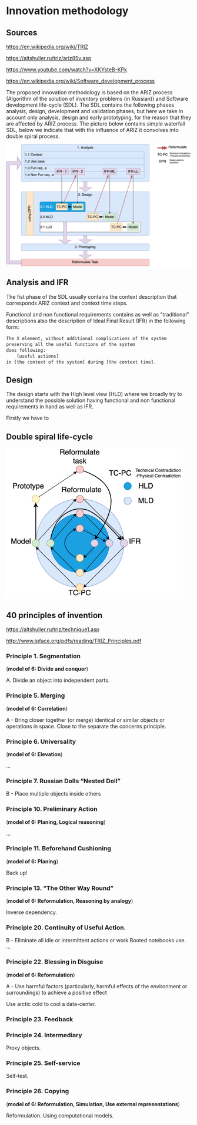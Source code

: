 # Innovation methodology 

## Sources

https://en.wikipedia.org/wiki/TRIZ

https://altshuller.ru/triz/ariz85v.asp

https://www.youtube.com/watch?v=XKYsteB-KPk

https://en.wikipedia.org/wiki/Software_development_process

The proposed innovation methodology is based on the ARIZ process (Algorithm of the solution of  inventory problems (in Russian)) and Software development life-cycle (SDL).
The SDL contains the following phases analysis, design, development and validation phases, but here we take in account only analysis, design and early prototyping, for the reason that they are affected by ARIZ process.
The picture below contains simple waterfall SDL, below we indicate that with the influence of ARIZ it convolves into double spiral process.

![Innovation methodology](Innovation_methodology-TRIZ_LS.png)


## Analysis and IFR

The fist phase of the SDL usually contains the context description that corresponds ARIZ context and context time steps.

Functional and non functional requirements contains as well as "traditional" descriptions also the description of Ideal Final Result (IFR) in the following form:

	The X element, without additional complications of the system preserving all the useful functions of the system 
	does following:
		[useful actions] 
	in [the context of the system] during [the context time].

## Design 

The design starts with the High level view (HLD) where we broadly try to understand the possible solution having functional and non functional requirements in hand as well as IFR.

Firstly we have to 


## Double spiral life-cycle

![2 spiral process](Innovation_methodology-2_spiral.png)


## 40 principles of invention
https://altshuller.ru/triz/technique1.asp

http://www.ipface.org/pdfs/reading/TRIZ_Principles.pdf

### Principle 1. Segmentation 
(**model of 6: Divide and conquer**)

A. Divide an object into independent parts.

### Principle 5. Merging
(**model of 6: Correlation**)


A - Bring closer together (or merge) identical or similar objects or
operations in space.
Close to the separate the concerns principle.

### Principle 6. Universality
(**model of 6:  Elevation**)

...

### Principle 7. Russian Dolls “Nested Doll”

B - Place multiple objects inside others

### Principle 10. Preliminary Action
(**model of 6: Planing, Logical reasoning**)

...

### Principle 11. Beforehand Cushioning
(**model of 6: Planing**)

Back up!


### Principle 13. “The Other Way Round”
(**model of 6: Reformulation, Reasoning by analogy**)

Inverse dependency.


### Principle 20. Continuity of Useful Action.

B - Eliminate all idle or intermittent actions or work
Booted notebooks use.
...

### Principle 22. Blessing in Disguise
(**model of 6: Reformulation**)

A - Use harmful factors (particularly, harmful effects of the
environment or surroundings) to achieve a positive effect

Use arctic cold to cool a data-center.

### Principle 23. Feedback


### Principle 24. Intermediary

Proxy objects.

### Principle 25. Self-service

Self-test. 

### Principle 26. Copying
(**model of 6: Reformulation, Simulation, Use external representations**)

Reformulation.
Using computational models.
